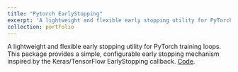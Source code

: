 ```yaml
---
title: "Pytorch EarlyStopping"
excerpt: 'A lightweight and flexible early stopping utility for PyTorch training loops. This package provides a simple, configurable early stopping mechanism inspired by the Keras/TensorFlow EarlyStopping callback. <a href="https://github.com/rubzip/pytorch-early-stopping" target="_blank">Code</a>'
collection: portfolio
---
```


A lightweight and flexible early stopping utility for PyTorch training loops. This package provides a simple, configurable early stopping mechanism inspired by the Keras/TensorFlow EarlyStopping callback. <a href="https://github.com/rubzip/pytorch-early-stopping" target="_blank">Code</a>. 
